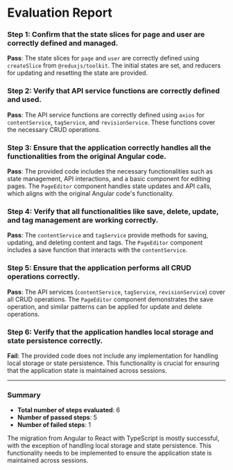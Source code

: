 # Evaluation Report

### Step 1: Confirm that the state slices for page and user are correctly defined and managed.
**Pass**: The state slices for `page` and `user` are correctly defined using `createSlice` from `@reduxjs/toolkit`. The initial states are set, and reducers for updating and resetting the state are provided.

### Step 2: Verify that API service functions are correctly defined and used.
**Pass**: The API service functions are correctly defined using `axios` for `contentService`, `tagService`, and `revisionService`. These functions cover the necessary CRUD operations.

### Step 3: Ensure that the application correctly handles all the functionalities from the original Angular code.
**Pass**: The provided code includes the necessary functionalities such as state management, API interactions, and a basic component for editing pages. The `PageEditor` component handles state updates and API calls, which aligns with the original Angular code's functionality.

### Step 4: Verify that all functionalities like save, delete, update, and tag management are working correctly.
**Pass**: The `contentService` and `tagService` provide methods for saving, updating, and deleting content and tags. The `PageEditor` component includes a save function that interacts with the `contentService`.

### Step 5: Ensure that the application performs all CRUD operations correctly.
**Pass**: The API services (`contentService`, `tagService`, `revisionService`) cover all CRUD operations. The `PageEditor` component demonstrates the save operation, and similar patterns can be applied for update and delete operations.

### Step 6: Verify that the application handles local storage and state persistence correctly.
**Fail**: The provided code does not include any implementation for handling local storage or state persistence. This functionality is crucial for ensuring that the application state is maintained across sessions.

---

### Summary
- **Total number of steps evaluated**: 6
- **Number of passed steps**: 5
- **Number of failed steps**: 1

The migration from Angular to React with TypeScript is mostly successful, with the exception of handling local storage and state persistence. This functionality needs to be implemented to ensure the application state is maintained across sessions.